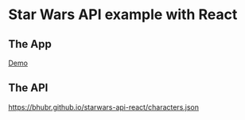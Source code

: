 # Star Wars API example with React

## The App

[Demo](https://bhubr.github.io/starwars-api-react/)

## The API

https://bhubr.github.io/starwars-api-react/characters.json
